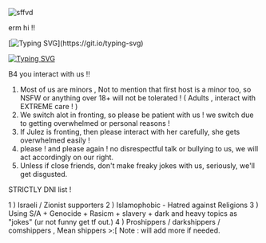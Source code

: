 ![sffvd](https://github.com/user-attachments/assets/f9693f21-195e-4dcd-ba22-08de4d8dec00)

erm hi !!

[![Typing SVG](https://readme-typing-svg.demolab.com/?lines=we+are+a+system+..+please+int+with+care.)](https://git.io/typing-svg)

[![Typing SVG](https://readme-typing-svg.demolab.com?font=Poor+Richard&pause=1000&color=F7C33C&center=true&vCenter=true&multiline=true&width=666&height=700&lines=Welcome+to+our+github+!;We+are+a+system%2C+so+please+interact+with+care+!;Our+sys+host+is+Julien+%2F+Julez+!++She+%2F+her+for+her+please+!;Our+2nd+sys+host+is+SD-N+!+He+%2F+him+%2F+they+%2F+them+;Uzi+doorman+%2C+not+always+fronting+%2C+She+%2F+her+%2F+them;Zip+%2C+rarely+fronting+%2C+She+%2F+her;SD-V+%2C+fronting+when+both+hosts+are+overwhelmed.+She+%2F+her+%2F+it+%2F+it's;Engel+!+comfort+%2B+rarely+shows+but+he+exists+!!+He+%2F+him+%2F+they+%2F+them;Doll+%2C+fronts+sometimes%2C+NOT+TALKATIVE+unless+close+friends+!!+she+%2F+her+%2F+they+%2F+them;HERO+comfort+fronter+HE+HIM)](https://git.io/typing-svg)

B4 you interact with us !!

1) Most of us are minors , Not to mention that first host is a minor too, so NSFW or anything over 18+ will not be tolerated ! ( Adults , interact with EXTREME care ! )
2) We switch alot in fronting, so please be patient with us ! we switch due to getting overwhelmed or personal reasons !
3) If Julez is fronting, then please interact with her carefully, she gets overwhelmed easily !
4) please ! and please again ! no disrespectful talk or bullying to us, we will act accordingly on our right.
5) Unless if close friends, don't make freaky jokes with us, seriously, we'll get disgusted.

STRICTLY DNI list ! 

1 ) Israeli / Zionist supporters 
2 ) Islamophobic - Hatred against Religions
3 ) Using S/A + Genocide + Rasicm + slavery + dark and heavy topics as "jokes" (ur not funny get tf out.)
4 ) Proshippers / darkshippers / comshippers , Mean shippers >:[
Note : will add more if needed.
<!---
professinalwigsnatcher/professinalwigsnatcher is a ✨ special ✨ repository because its `README.md` (this file) appears on your GitHub profile.
You can click the Preview link to take a look at your changes.
--->
